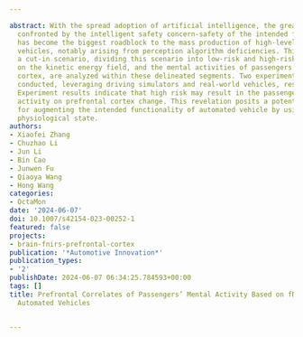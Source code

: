 ---
abstract: With the spread adoption of artificial intelligence, the great challenges
  confronted by the intelligent safety concern-safety of the intended functionality
  has become the biggest roadblock to the mass production of high-level automated
  vehicles, notably arising from perception algorithm deficiencies. This paper focuses
  a cut-in scenario, dividing this scenario into low-risk and high-risk segments predicated
  on the kinetic energy field, and the mental activities of passengers on prefrontal
  cortex, are analyzed within these delineated segments. Two experiments are then
  conducted, leveraging driving simulators and real-world vehicles, respectively.
  Experiment results indicate that high risk may result in the passengers’ mental
  activity on prefrontal cortex change. This revelation posits a potential avenue
  for augmenting the intended functionality of automated vehicle by using passengers’
  physiological state.
authors:
- Xiaofei Zhang
- Chuzhao Li
- Jun Li
- Bin Cao
- Junwen Fu
- Qiaoya Wang
- Hong Wang
categories:
- OctaMon
date: '2024-06-07'
doi: 10.1007/s42154-023-00252-1
featured: false
projects:
- brain-fnirs-prefrontal-cortex
publication: '*Automotive Innovation*'
publication_types:
- '2'
publishDate: 2024-06-07 06:34:25.784593+00:00
tags: []
title: Prefrontal Correlates of Passengers’ Mental Activity Based on fNIRS for High-Level
  Automated Vehicles

---

